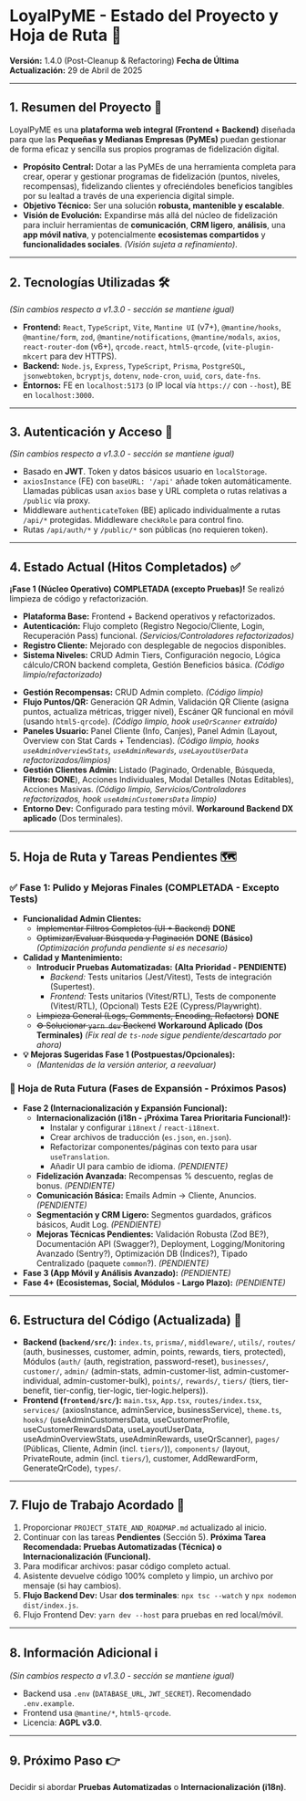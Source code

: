# LoyalPyME - Estado del Proyecto y Hoja de Ruta 🧭

**Versión:** 1.4.0 (Post-Cleanup & Refactoring)
**Fecha de Última Actualización:** 29 de Abril de 2025

---

## 1. Resumen del Proyecto 🎯

LoyalPyME es una **plataforma web integral (Frontend + Backend)** diseñada para que las **Pequeñas y Medianas Empresas (PyMEs)** puedan gestionar de forma eficaz y sencilla sus propios programas de fidelización digital.

- **Propósito Central:** Dotar a las PyMEs de una herramienta completa para crear, operar y gestionar programas de fidelización (puntos, niveles, recompensas), fidelizando clientes y ofreciéndoles beneficios tangibles por su lealtad a través de una experiencia digital simple.
- **Objetivo Técnico:** Ser una solución **robusta, mantenible y escalable**.
- **Visión de Evolución:** Expandirse más allá del núcleo de fidelización para incluir herramientas de **comunicación**, **CRM ligero**, **análisis**, una **app móvil nativa**, y potencialmente **ecosistemas compartidos** y **funcionalidades sociales**. _(Visión sujeta a refinamiento)_.

---

## 2. Tecnologías Utilizadas 🛠️

_(Sin cambios respecto a v1.3.0 - sección se mantiene igual)_

- **Frontend:** `React`, `TypeScript`, `Vite`, `Mantine UI` (v7+), `@mantine/hooks`, `@mantine/form`, `zod`, `@mantine/notifications`, `@mantine/modals`, `axios`, `react-router-dom` (v6+), `qrcode.react`, `html5-qrcode`, (`vite-plugin-mkcert` para dev HTTPS).
- **Backend:** `Node.js`, `Express`, `TypeScript`, `Prisma`, `PostgreSQL`, `jsonwebtoken`, `bcryptjs`, `dotenv`, `node-cron`, `uuid`, `cors`, `date-fns`.
- **Entornos:** FE en `localhost:5173` (o IP local vía `https://` con `--host`), BE en `localhost:3000`.

---

## 3. Autenticación y Acceso 🔑

_(Sin cambios respecto a v1.3.0 - sección se mantiene igual)_

- Basado en **JWT**. Token y datos básicos usuario en `localStorage`.
- `axiosInstance` (FE) con `baseURL: '/api'` añade token automáticamente. Llamadas públicas usan `axios` base y URL completa o rutas relativas a `/public` vía proxy.
- Middleware `authenticateToken` (BE) aplicado individualmente a rutas `/api/*` protegidas. Middleware `checkRole` para control fino.
- Rutas `/api/auth/*` y `/public/*` son públicas (no requieren token).

---

## 4. Estado Actual (Hitos Completados) ✅

**¡Fase 1 (Núcleo Operativo) COMPLETADA (excepto Pruebas)!** Se realizó limpieza de código y refactorización.

- **Plataforma Base:** Frontend + Backend operativos y refactorizados.
- **Autenticación:** Flujo completo (Registro Negocio/Cliente, Login, Recuperación Pass) funcional. _(Servicios/Controladores refactorizados)_
- **Registro Cliente:** Mejorado con desplegable de negocios disponibles.
- **Sistema Niveles:** CRUD Admin Tiers, Configuración negocio, Lógica cálculo/CRON backend completa, Gestión Beneficios básica. _(Código limpio/refactorizado)_

* **Gestión Recompensas:** CRUD Admin completo. _(Código limpio)_
* **Flujo Puntos/QR:** Generación QR Admin, Validación QR Cliente (asigna puntos, actualiza métricas, trigger nivel), Escáner QR funcional en móvil (usando `html5-qrcode`). _(Código limpio, hook `useQrScanner` extraído)_
* **Paneles Usuario:** Panel Cliente (Info, Canjes), Panel Admin (Layout, Overview con Stat Cards + Tendencias). _(Código limpio, hooks `useAdminOverviewStats`, `useAdminRewards`, `useLayoutUserData` refactorizados/limpios)_
* **Gestión Clientes Admin:** Listado (Paginado, Ordenable, Búsqueda, **Filtros: DONE**), Acciones Individuales, Modal Detalles (Notas Editables), Acciones Masivas. _(Código limpio, Servicios/Controladores refactorizados, hook `useAdminCustomersData` limpio)_
* **Entorno Dev:** Configurado para testing móvil. **Workaround Backend DX aplicado** (Dos terminales).

---

## 5. Hoja de Ruta y Tareas Pendientes 🗺️

### ✅ Fase 1: Pulido y Mejoras Finales (COMPLETADA - Excepto Tests)

- **Funcionalidad Admin Clientes:**
  - ~~Implementar Filtros Completos (UI + Backend)~~ **DONE**
  - ~~Optimizar/Evaluar Búsqueda y Paginación~~ **DONE (Básico)** _(Optimización profunda pendiente si es necesario)_
- **Calidad y Mantenimiento:**
  - **Introducir Pruebas Automatizadas:** **(Alta Prioridad - PENDIENTE)**
    - _Backend:_ Tests unitarios (Jest/Vitest), Tests de integración (Supertest).
    - _Frontend:_ Tests unitarios (Vitest/RTL), Tests de componente (Vitest/RTL), (Opcional) Tests E2E (Cypress/Playwright).
  - ~~Limpieza General (Logs, Comments, Encoding, Refactors)~~ **DONE**
  - ~~⚙️ Solucionar `yarn dev` Backend~~ **Workaround Aplicado (Dos Terminales)** _(Fix real de `ts-node` sigue pendiente/descartado por ahora)_
- **💡 Mejoras Sugeridas Fase 1 (Postpuestas/Opcionales):**
  - _(Mantenidas de la versión anterior, a reevaluar)_

### 🚀 Hoja de Ruta Futura (Fases de Expansión - Próximos Pasos)

- **Fase 2 (Internacionalización y Expansión Funcional):**
  - **Internacionalización (i18n - ¡Próxima Tarea Prioritaria Funcional!):**
    - Instalar y configurar `i18next` / `react-i18next`.
    - Crear archivos de traducción (`es.json`, `en.json`).
    - Refactorizar componentes/páginas con texto para usar `useTranslation`.
    * Añadir UI para cambio de idioma. _(PENDIENTE)_
  - **Fidelización Avanzada:** Recompensas % descuento, reglas de bonus. _(PENDIENTE)_
  - **Comunicación Básica:** Emails Admin -> Cliente, Anuncios. _(PENDIENTE)_
  - **Segmentación y CRM Ligero:** Segmentos guardados, gráficos básicos, Audit Log. _(PENDIENTE)_
  - **Mejoras Técnicas Pendientes:** Validación Robusta (Zod BE?), Documentación API (Swagger?), Deployment, Logging/Monitoring Avanzado (Sentry?), Optimización DB (Índices?), Tipado Centralizado (paquete `common`?). _(PENDIENTE)_
- **Fase 3 (App Móvil y Análisis Avanzado):** _(PENDIENTE)_
- **Fase 4+ (Ecosistemas, Social, Módulos - Largo Plazo):** _(PENDIENTE)_

---

## 6. Estructura del Código (Actualizada) 📁

- **Backend (`backend/src/`):** `index.ts`, `prisma/`, `middleware/`, `utils/`, `routes/` (auth, businesses, customer, admin, points, rewards, tiers, protected), Módulos (`auth/` (auth, registration, password-reset), `businesses/`, `customer/`, `admin/` (admin-stats, admin-customer-list, admin-customer-individual, admin-customer-bulk), `points/`, `rewards/`, `tiers/` (tiers, tier-benefit, tier-config, tier-logic, tier-logic.helpers)).
- **Frontend (`frontend/src/`):** `main.tsx`, `App.tsx`, `routes/index.tsx`, `services/` (axiosInstance, adminService, businessService), `theme.ts`, `hooks/` (useAdminCustomersData, useCustomerProfile, useCustomerRewardsData, useLayoutUserData, useAdminOverviewStats, useAdminRewards, useQrScanner), `pages/` (Públicas, Cliente, Admin (incl. `tiers/`)), `components/` (layout, PrivateRoute, admin (incl. `tiers/`), customer, AddRewardForm, GenerateQrCode), `types/`.

---

## 7. Flujo de Trabajo Acordado 🤝

1.  Proporcionar `PROJECT_STATE_AND_ROADMAP.md` actualizado al inicio.
2.  Continuar con las tareas **Pendientes** (Sección 5). **Próxima Tarea Recomendada: Pruebas Automatizadas (Técnica) o Internacionalización (Funcional).**
3.  Para modificar archivos: pasar código completo actual.
4.  Asistente devuelve código 100% completo y limpio, un archivo por mensaje (si hay cambios).
5.  **Flujo Backend Dev:** Usar **dos terminales**: `npx tsc --watch` y `npx nodemon dist/index.js`.
6.  Flujo Frontend Dev: `yarn dev --host` para pruebas en red local/móvil.

---

## 8. Información Adicional ℹ️

_(Sin cambios respecto a v1.3.0 - sección se mantiene igual)_

- Backend usa `.env` (`DATABASE_URL`, `JWT_SECRET`). Recomendado `.env.example`.
- Frontend usa `@mantine/*`, `html5-qrcode`.
- Licencia: **AGPL v3.0**.

---

## 9. Próximo Paso 👉

Decidir si abordar **Pruebas Automatizadas** o **Internacionalización (i18n)**.

